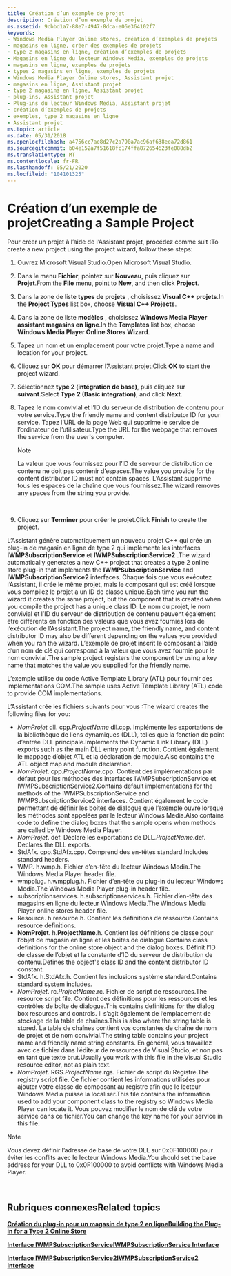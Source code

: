 ```yaml
---
title: Création d’un exemple de projet
description: Création d’un exemple de projet
ms.assetid: 9cbbd1a7-88e7-4947-8dca-e06e364102f7
keywords:
- Windows Media Player Online stores, création d’exemples de projets
- magasins en ligne, créer des exemples de projets
- type 2 magasins en ligne, création d’exemples de projets
- Magasins en ligne du lecteur Windows Media, exemples de projets
- magasins en ligne, exemples de projets
- types 2 magasins en ligne, exemples de projets
- Windows Media Player Online stores, Assistant projet
- magasins en ligne, Assistant projet
- type 2 magasins en ligne, Assistant projet
- plug-ins, Assistant projet
- Plug-ins du lecteur Windows Media, Assistant projet
- création d’exemples de projets
- exemples, type 2 magasins en ligne
- Assistant projet
ms.topic: article
ms.date: 05/31/2018
ms.openlocfilehash: a4756cc7ae8d27c2a790a7ac96af638eea72d861
ms.sourcegitcommit: b04e152a7f51618fc174ffa872654623fe088db2
ms.translationtype: MT
ms.contentlocale: fr-FR
ms.lasthandoff: 05/21/2020
ms.locfileid: "104101325"
---
```

# <a name="creating-a-sample-project"></a><span data-ttu-id="c885b-117">Création d’un exemple de projet</span><span class="sxs-lookup"><span data-stu-id="c885b-117">Creating a Sample Project</span></span>

<span data-ttu-id="c885b-118">Pour créer un projet à l’aide de l’Assistant projet, procédez comme suit :</span><span class="sxs-lookup"><span data-stu-id="c885b-118">To create a new project using the project wizard, follow these steps:</span></span>

1.  <span data-ttu-id="c885b-119">Ouvrez Microsoft Visual Studio.</span><span class="sxs-lookup"><span data-stu-id="c885b-119">Open Microsoft Visual Studio.</span></span>
2.  <span data-ttu-id="c885b-120">Dans le menu **Fichier**, pointez sur **Nouveau**, puis cliquez sur **Projet**.</span><span class="sxs-lookup"><span data-stu-id="c885b-120">From the **File** menu, point to **New**, and then click **Project**.</span></span>
3.  <span data-ttu-id="c885b-121">Dans la zone de liste **types de projets** , choisissez **Visual C++ projets**.</span><span class="sxs-lookup"><span data-stu-id="c885b-121">In the **Project Types** list box, choose **Visual C++ Projects**.</span></span>
4.  <span data-ttu-id="c885b-122">Dans la zone de liste **modèles** , choisissez **Windows Media Player assistant magasins en ligne**.</span><span class="sxs-lookup"><span data-stu-id="c885b-122">In the **Templates** list box, choose **Windows Media Player Online Stores Wizard**.</span></span>
5.  <span data-ttu-id="c885b-123">Tapez un nom et un emplacement pour votre projet.</span><span class="sxs-lookup"><span data-stu-id="c885b-123">Type a name and location for your project.</span></span>
6.  <span data-ttu-id="c885b-124">Cliquez sur **OK** pour démarrer l’Assistant projet.</span><span class="sxs-lookup"><span data-stu-id="c885b-124">Click **OK** to start the project wizard.</span></span>
7.  <span data-ttu-id="c885b-125">Sélectionnez **type 2 (intégration de base)**, puis cliquez sur **suivant**.</span><span class="sxs-lookup"><span data-stu-id="c885b-125">Select **Type 2 (Basic integration)**, and click **Next**.</span></span>
8.  <span data-ttu-id="c885b-126">Tapez le nom convivial et l’ID du serveur de distribution de contenu pour votre service.</span><span class="sxs-lookup"><span data-stu-id="c885b-126">Type the friendly name and content distributor ID for your service.</span></span> <span data-ttu-id="c885b-127">Tapez l’URL de la page Web qui supprime le service de l’ordinateur de l’utilisateur.</span><span class="sxs-lookup"><span data-stu-id="c885b-127">Type the URL for the webpage that removes the service from the user's computer.</span></span>
    > [!Note]  
    > <span data-ttu-id="c885b-128">La valeur que vous fournissez pour l’ID de serveur de distribution de contenu ne doit pas contenir d’espaces.</span><span class="sxs-lookup"><span data-stu-id="c885b-128">The value you provide for the content distributor ID must not contain spaces.</span></span> <span data-ttu-id="c885b-129">L’Assistant supprime tous les espaces de la chaîne que vous fournissez.</span><span class="sxs-lookup"><span data-stu-id="c885b-129">The wizard removes any spaces from the string you provide.</span></span>

     

9.  <span data-ttu-id="c885b-130">Cliquez sur **Terminer** pour créer le projet.</span><span class="sxs-lookup"><span data-stu-id="c885b-130">Click **Finish** to create the project.</span></span>

<span data-ttu-id="c885b-131">L’Assistant génère automatiquement un nouveau projet C++ qui crée un plug-in de magasin en ligne de type 2 qui implémente les interfaces **IWMPSubscriptionService** et **IWMPSubscriptionService2** .</span><span class="sxs-lookup"><span data-stu-id="c885b-131">The wizard automatically generates a new C++ project that creates a type 2 online store plug-in that implements the **IWMPSubscriptionService** and **IWMPSubscriptionService2** interfaces.</span></span> <span data-ttu-id="c885b-132">Chaque fois que vous exécutez l’Assistant, il crée le même projet, mais le composant qui est créé lorsque vous compilez le projet a un ID de classe unique.</span><span class="sxs-lookup"><span data-stu-id="c885b-132">Each time you run the wizard it creates the same project, but the component that is created when you compile the project has a unique class ID.</span></span> <span data-ttu-id="c885b-133">Le nom du projet, le nom convivial et l’ID du serveur de distribution de contenu peuvent également être différents en fonction des valeurs que vous avez fournies lors de l’exécution de l’Assistant.</span><span class="sxs-lookup"><span data-stu-id="c885b-133">The project name, the friendly name, and content distributor ID may also be different depending on the values you provided when you ran the wizard.</span></span> <span data-ttu-id="c885b-134">L’exemple de projet inscrit le composant à l’aide d’un nom de clé qui correspond à la valeur que vous avez fournie pour le nom convivial.</span><span class="sxs-lookup"><span data-stu-id="c885b-134">The sample project registers the component by using a key name that matches the value you supplied for the friendly name.</span></span>

<span data-ttu-id="c885b-135">L’exemple utilise du code Active Template Library (ATL) pour fournir des implémentations COM.</span><span class="sxs-lookup"><span data-stu-id="c885b-135">The sample uses Active Template Library (ATL) code to provide COM implementations.</span></span>

<span data-ttu-id="c885b-136">L’Assistant crée les fichiers suivants pour vous :</span><span class="sxs-lookup"><span data-stu-id="c885b-136">The wizard creates the following files for you:</span></span>

-   <span data-ttu-id="c885b-137">*NomProjet* dll. cpp.</span><span class="sxs-lookup"><span data-stu-id="c885b-137">*ProjectName* dll.cpp.</span></span> <span data-ttu-id="c885b-138">Implémente les exportations de la bibliothèque de liens dynamiques (DLL), telles que la fonction de point d’entrée DLL principale.</span><span class="sxs-lookup"><span data-stu-id="c885b-138">Implements the Dynamic Link Library (DLL) exports such as the main DLL entry point function.</span></span> <span data-ttu-id="c885b-139">Contient également le mappage d’objet ATL et la déclaration de module.</span><span class="sxs-lookup"><span data-stu-id="c885b-139">Also contains the ATL object map and module declaration.</span></span>
-   <span data-ttu-id="c885b-140">*NomProjet*. cpp.</span><span class="sxs-lookup"><span data-stu-id="c885b-140">*ProjectName*.cpp.</span></span> <span data-ttu-id="c885b-141">Contient des implémentations par défaut pour les méthodes des interfaces IWMPSubscriptionService et IWMPSubscriptionService2.</span><span class="sxs-lookup"><span data-stu-id="c885b-141">Contains default implementations for the methods of the IWMPSubscriptionService and IWMPSubscriptionService2 interfaces.</span></span> <span data-ttu-id="c885b-142">Contient également le code permettant de définir les boîtes de dialogue que l’exemple ouvre lorsque les méthodes sont appelées par le lecteur Windows Media.</span><span class="sxs-lookup"><span data-stu-id="c885b-142">Also contains code to define the dialog boxes that the sample opens when methods are called by Windows Media Player.</span></span>
-   <span data-ttu-id="c885b-143">*NomProjet*. def. Déclare les exportations de DLL.</span><span class="sxs-lookup"><span data-stu-id="c885b-143">*ProjectName*.def. Declares the DLL exports.</span></span>
-   <span data-ttu-id="c885b-144">StdAfx. cpp.</span><span class="sxs-lookup"><span data-stu-id="c885b-144">StdAfx.cpp.</span></span> <span data-ttu-id="c885b-145">Comprend des en-têtes standard.</span><span class="sxs-lookup"><span data-stu-id="c885b-145">Includes standard headers.</span></span>
-   <span data-ttu-id="c885b-146">WMP. h.</span><span class="sxs-lookup"><span data-stu-id="c885b-146">wmp.h.</span></span> <span data-ttu-id="c885b-147">Fichier d’en-tête du lecteur Windows Media.</span><span class="sxs-lookup"><span data-stu-id="c885b-147">The Windows Media Player header file.</span></span>
-   <span data-ttu-id="c885b-148">wmpplug. h.</span><span class="sxs-lookup"><span data-stu-id="c885b-148">wmpplug.h.</span></span> <span data-ttu-id="c885b-149">Fichier d’en-tête du plug-in du lecteur Windows Media.</span><span class="sxs-lookup"><span data-stu-id="c885b-149">The Windows Media Player plug-in header file.</span></span>
-   <span data-ttu-id="c885b-150">subscriptionservices. h.</span><span class="sxs-lookup"><span data-stu-id="c885b-150">subscriptionservices.h.</span></span> <span data-ttu-id="c885b-151">Fichier d’en-tête des magasins en ligne du lecteur Windows Media.</span><span class="sxs-lookup"><span data-stu-id="c885b-151">The Windows Media Player online stores header file.</span></span>
-   <span data-ttu-id="c885b-152">Resource. h.</span><span class="sxs-lookup"><span data-stu-id="c885b-152">resource.h.</span></span> <span data-ttu-id="c885b-153">Contient les définitions de ressource.</span><span class="sxs-lookup"><span data-stu-id="c885b-153">Contains resource definitions.</span></span>
-   <span data-ttu-id="c885b-154">**NomProjet**. h.</span><span class="sxs-lookup"><span data-stu-id="c885b-154">**ProjectName**.h.</span></span> <span data-ttu-id="c885b-155">Contient les définitions de classe pour l’objet de magasin en ligne et les boîtes de dialogue.</span><span class="sxs-lookup"><span data-stu-id="c885b-155">Contains class definitions for the online store object and the dialog boxes.</span></span> <span data-ttu-id="c885b-156">Définit l’ID de classe de l’objet et la constante d’ID du serveur de distribution de contenu.</span><span class="sxs-lookup"><span data-stu-id="c885b-156">Defines the object's class ID and the content distributor ID constant.</span></span>
-   <span data-ttu-id="c885b-157">StdAfx. h.</span><span class="sxs-lookup"><span data-stu-id="c885b-157">StdAfx.h.</span></span> <span data-ttu-id="c885b-158">Contient les inclusions système standard.</span><span class="sxs-lookup"><span data-stu-id="c885b-158">Contains standard system includes.</span></span>
-   <span data-ttu-id="c885b-159">*NomProjet*. rc.</span><span class="sxs-lookup"><span data-stu-id="c885b-159">*ProjectName*.rc.</span></span> <span data-ttu-id="c885b-160">Fichier de script de ressources.</span><span class="sxs-lookup"><span data-stu-id="c885b-160">The resource script file.</span></span> <span data-ttu-id="c885b-161">Contient des définitions pour les ressources et les contrôles de boîte de dialogue.</span><span class="sxs-lookup"><span data-stu-id="c885b-161">This contains definitions for the dialog box resources and controls.</span></span> <span data-ttu-id="c885b-162">Il s’agit également de l’emplacement de stockage de la table de chaînes.</span><span class="sxs-lookup"><span data-stu-id="c885b-162">This is also where the string table is stored.</span></span> <span data-ttu-id="c885b-163">La table de chaînes contient vos constantes de chaîne de nom de projet et de nom convivial.</span><span class="sxs-lookup"><span data-stu-id="c885b-163">The string table contains your project name and friendly name string constants.</span></span> <span data-ttu-id="c885b-164">En général, vous travaillez avec ce fichier dans l’éditeur de ressources de Visual Studio, et non pas en tant que texte brut.</span><span class="sxs-lookup"><span data-stu-id="c885b-164">Usually you work with this file in the Visual Studio resource editor, not as plain text.</span></span>
-   <span data-ttu-id="c885b-165">*NomProjet*. RGS.</span><span class="sxs-lookup"><span data-stu-id="c885b-165">*ProjectName*.rgs.</span></span> <span data-ttu-id="c885b-166">Fichier de script du Registre.</span><span class="sxs-lookup"><span data-stu-id="c885b-166">The registry script file.</span></span> <span data-ttu-id="c885b-167">Ce fichier contient les informations utilisées pour ajouter votre classe de composant au registre afin que le lecteur Windows Media puisse la localiser.</span><span class="sxs-lookup"><span data-stu-id="c885b-167">This file contains the information used to add your component class to the registry so Windows Media Player can locate it.</span></span> <span data-ttu-id="c885b-168">Vous pouvez modifier le nom de clé de votre service dans ce fichier.</span><span class="sxs-lookup"><span data-stu-id="c885b-168">You can change the key name for your service in this file.</span></span>

> [!Note]  
> <span data-ttu-id="c885b-169">Vous devez définir l’adresse de base de votre DLL sur 0x0F100000 pour éviter les conflits avec le lecteur Windows Media.</span><span class="sxs-lookup"><span data-stu-id="c885b-169">You should set the base address for your DLL to 0x0F100000 to avoid conflicts with Windows Media Player.</span></span>

 

## <a name="related-topics"></a><span data-ttu-id="c885b-170">Rubriques connexes</span><span class="sxs-lookup"><span data-stu-id="c885b-170">Related topics</span></span>

<dl> <dt>

[<span data-ttu-id="c885b-171">**Création du plug-in pour un magasin de type 2 en ligne**</span><span class="sxs-lookup"><span data-stu-id="c885b-171">**Building the Plug-in for a Type 2 Online Store**</span></span>](building-the-plug-in-for-a-type-2-online-store.md)
</dt> <dt>

[<span data-ttu-id="c885b-172">**Interface IWMPSubscriptionService**</span><span class="sxs-lookup"><span data-stu-id="c885b-172">**IWMPSubscriptionService Interface**</span></span>](/previous-versions/windows/desktop/api/subscriptionservices/nn-subscriptionservices-iwmpsubscriptionservice)
</dt> <dt>

[<span data-ttu-id="c885b-173">**Interface IWMPSubscriptionService2**</span><span class="sxs-lookup"><span data-stu-id="c885b-173">**IWMPSubscriptionService2 Interface**</span></span>](/previous-versions/windows/desktop/api/subscriptionservices/nn-subscriptionservices-iwmpsubscriptionservice2)
</dt> </dl>

 

 





